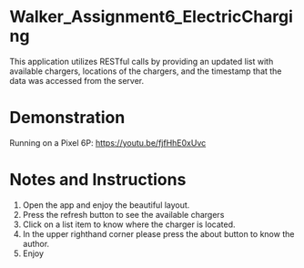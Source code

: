 # Walker_Assignment6_ElectricCharging
This application utilizes RESTful calls by providing an updated list with available chargers, locations of the chargers, and the timestamp that the data was accessed from the server. 
# Demonstration
Running on a Pixel 6P: https://youtu.be/fjfHhE0xUvc

# Notes and Instructions
1. Open the app and enjoy the beautiful layout.
2. Press the refresh button to see the available chargers
3. Click on a list item to know where the charger is located.
4. In the upper righthand corner please press the about button to know the author.
5. Enjoy
